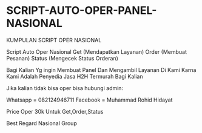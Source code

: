 # SCRIPT-AUTO-OPER-PANEL-NASIONAL
KUMPULAN SCRIPT OPER NASIONAL

Script Auto Oper Nasional Get (Mendapatkan Layanan) Order (Membuat Pesanan) Status (Mengecek Status Orderan)

Bagi Kalian Yg ingin Membuat Panel Dan Mengambil Layanan Di Kami Karna Kami Adalah Penyedia Jasa H2H Termurah Bagi Kalian

Jika kalian tidak bisa oper bisa hubungi admin:

Whatsapp = 082124946711 Facebook = Muhammad Rohid Hidayat

Price Oper 30k Untuk Get,Order,Status

Best Regard Nasional Group
